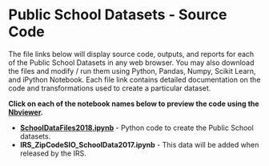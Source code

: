 # Public School Datasets - Source Code
The file links below will display source code, outputs, and reports for each of the Public School Datasets in any web browser.  You may also download the files and modify / run them using Python, Pandas, Numpy, Scikit Learn, and iPython Notebook.  Each file link contains detailed documentation on the code and transformations used to create a particular dataset.     

**Click on each of the notebook names below to preview the code using the [Nbviewer](nbviewer.jupyter.org).**

* [**SchoolDataFiles2018.ipynb**](https://nbviewer.jupyter.org/github/jakemdrew/EducationDataNC/blob/master/2018/School%20Datasets/Source%20Code/SchoolDataFiles2018.ipynb) - Python code to create the Public School datasets. 
* **IRS_ZipCodeSIO_SchoolData2017.ipynb** - This data will be added when released by the IRS. 
